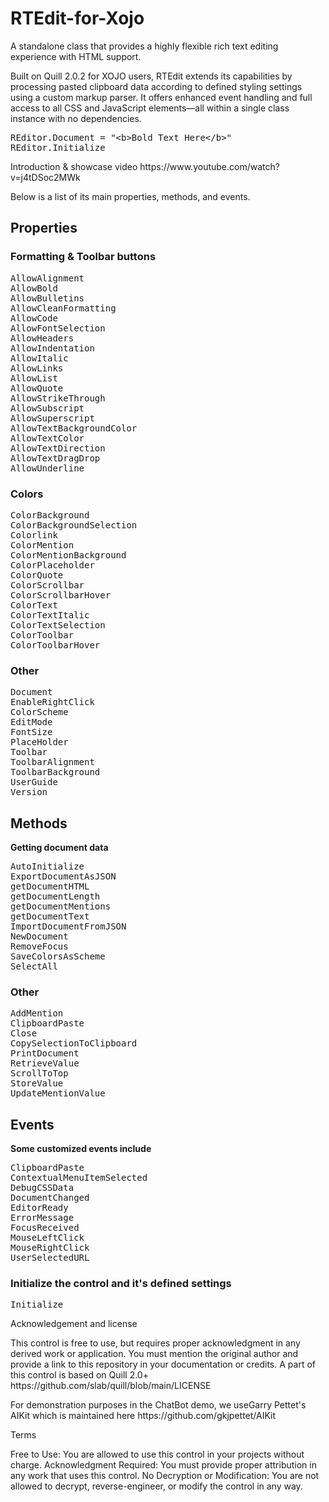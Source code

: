# RTEdit-for-Xojo
A standalone class that provides a highly flexible rich text editing experience with HTML support.
<p>Built on Quill 2.0.2 for XOJO users, RTEdit extends its capabilities by processing pasted clipboard data according to defined styling settings using a custom markup parser. It offers enhanced event handling and full access to all CSS and JavaScript elements—all within a single class instance with no dependencies.</p>
<pre data-language="plain">
REditor.Document = &quot;&lt;b&gt;Bold Text Here&lt;/b&gt;&quot;
REditor.Initialize
</pre>
<p>Introduction & showcase video https://www.youtube.com/watch?v=j4tDSoc2MWk</p>
<p>Below is a list of its main properties, methods, and events.</p>
<h2></h2><h2>Properties</h2><h3>Formatting &amp; Toolbar buttons</h3><pre data-language="plain">
AllowAlignment
AllowBold
AllowBulletins
AllowCleanFormatting
AllowCode
AllowFontSelection
AllowHeaders
AllowIndentation
AllowItalic
AllowLinks
AllowList
AllowQuote
AllowStrikeThrough
AllowSubscript
AllowSuperscript
AllowTextBackgroundColor
AllowTextColor
AllowTextDirection
AllowTextDragDrop
AllowUnderline
</pre><p></p><h3>Colors</h3><pre data-language="plain">
ColorBackground
ColorBackgroundSelection
Colorlink
ColorMention
ColorMentionBackground
ColorPlaceholder
ColorQuote
ColorScrollbar
ColorScrollbarHover
ColorText
ColorTextItalic
ColorTextSelection
ColorToolbar
ColorToolbarHover
</pre><h3>Other</h3><pre data-language="plain">
Document
EnableRightClick
ColorScheme
EditMode
FontSize
PlaceHolder
Toolbar
ToolbarAlignment
ToolbarBackground
UserGuide
Version
</pre><p></p><h2>Methods</h2><p><strong>Getting document data</strong></p><pre data-language="plain">
AutoInitialize
ExportDocumentAsJSON
getDocumentHTML
getDocumentLength
getDocumentMentions
getDocumentText
ImportDocumentFromJSON
NewDocument
RemoveFocus
SaveColorsAsScheme
SelectAll
</pre><h3>Other</h3><pre data-language="plain">
AddMention
ClipboardPaste
Close
CopySelectionToClipboard
PrintDocument
RetrieveValue
ScrollToTop
StoreValue
UpdateMentionValue
</pre><p></p><h2>Events</h2><p><strong>Some customized events include</strong></p><pre data-language="plain">
ClipboardPaste
ContextualMenuItemSelected
DebugCSSData
DocumentChanged
EditorReady
ErrorMessage
FocusReceived
MouseLeftClick
MouseRightClick
UserSelectedURL
</pre><p></p><h3>Initialize the control and it's defined settings</h3><pre data-language="plain">
Initialize
</pre>
<p>Acknowledgement and license</p>
This control is free to use, but requires proper acknowledgment in any derived work or application. You must mention the original author and provide a link to this repository in your documentation or credits.
A part of this control is based on Quill 2.0+  https://github.com/slab/quill/blob/main/LICENSE
<p>For demonstration purposes in the ChatBot demo, we useGarry Pettet's AIKit which is maintained here https://github.com/gkjpettet/AIKit</p>
<p></p>
<p>Terms</p>
Free to Use: You are allowed to use this control in your projects without charge.
Acknowledgment Required: You must provide proper attribution in any work that uses this control. 
No Decryption or Modification: You are not allowed to decrypt, reverse-engineer, or modify the control in any way.
